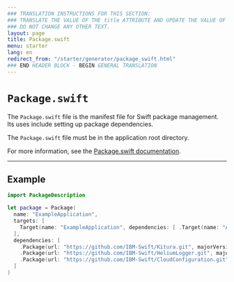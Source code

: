 ```yaml
---
### TRANSLATION INSTRUCTIONS FOR THIS SECTION:
### TRANSLATE THE VALUE OF THE title ATTRIBUTE AND UPDATE THE VALUE OF THE lang ATTRIBUTE.
### DO NOT CHANGE ANY OTHER TEXT.
layout: page
title: Package.swift
menu: starter
lang: en
redirect_from: "/starter/generator/package_swift.html"
### END HEADER BLOCK - BEGIN GENERAL TRANSLATION
---
```


<div class="titleBlock">
	<h1><code>Package.swift</code></h1>
</div>

The `Package.swift` file is the manifest file for Swift package management. Its uses include setting up package dependencies.

The `Package.swift` file must be in the application root directory.

For more information, see the [Package.swift documentation](https://swift.org/package-manager/).

---

## Example
```swift
import PackageDescription

let package = Package(
  name: "ExampleApplication",
  targets: [
    Target(name: "ExampleApplication", dependencies: [ .Target(name: "Application") ]),
  ],
  dependencies: [
    .Package(url: "https://github.com/IBM-Swift/Kitura.git", majorVersion: 1, minor: 6),
    .Package(url: "https://github.com/IBM-Swift/HeliumLogger.git", majorVersion: 1, minor: 6),
    .Package(url: "https://github.com/IBM-Swift/CloudConfiguration.git", majorVersion: 1)
  ]
)
```


[info]: ../../../assets/info-blue.png
[tip]: ../../../assets/lightbulb-yellow.png
[warning]: ../../../assets/warning-red.png
